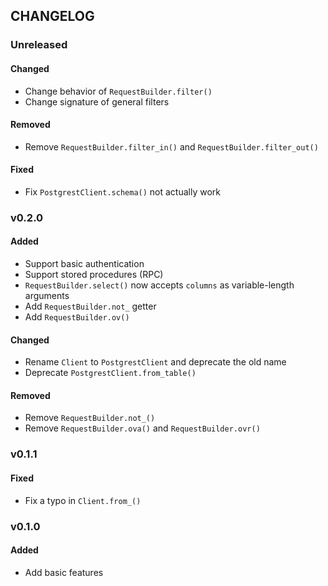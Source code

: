 ## CHANGELOG

### Unreleased

#### Changed

- Change behavior of `RequestBuilder.filter()`
- Change signature of general filters

#### Removed

- Remove `RequestBuilder.filter_in()` and `RequestBuilder.filter_out()`

#### Fixed

- Fix `PostgrestClient.schema()` not actually work

### v0.2.0

#### Added

- Support basic authentication
- Support stored procedures (RPC)
- `RequestBuilder.select()` now accepts `columns` as variable-length arguments
- Add `RequestBuilder.not_` getter
- Add `RequestBuilder.ov()`

#### Changed

- Rename `Client` to `PostgrestClient` and deprecate the old name
- Deprecate `PostgrestClient.from_table()`

#### Removed

- Remove `RequestBuilder.not_()`
- Remove `RequestBuilder.ova()` and `RequestBuilder.ovr()`

### v0.1.1

#### Fixed

- Fix a typo in `Client.from_()`

### v0.1.0

#### Added

- Add basic features

